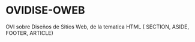 # OVIDISE-OWEB
OVI sobre Diseños de Sitios Web, de la tematica HTML ( SECTION, ASIDE, FOOTER, ARTICLE)
